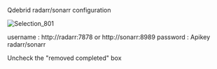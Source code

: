 Qdebrid radarr/sonarr configuration

![Selection_801](https://github.com/projetssd/ssdv2/assets/7422124/c976f4bd-315f-423b-a8d9-393eb36cbbdb)

username : http://radarr:7878 or http://sonarr:8989
password : Apikey radarr/sonarr

Uncheck the "removed completed" box